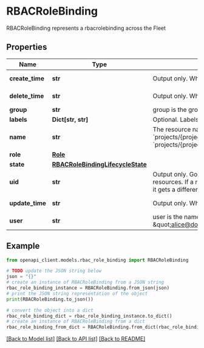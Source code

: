 # RBACRoleBinding

RBACRoleBinding represents a rbacrolebinding across the Fleet

## Properties

Name | Type | Description | Notes
------------ | ------------- | ------------- | -------------
**create_time** | **str** | Output only. When the rbacrolebinding was created. | [optional] [readonly] 
**delete_time** | **str** | Output only. When the rbacrolebinding was deleted. | [optional] [readonly] 
**group** | **str** | group is the group, as seen by the kubernetes cluster. | [optional] 
**labels** | **Dict[str, str]** | Optional. Labels for this RBACRolebinding. | [optional] 
**name** | **str** | The resource name for the rbacrolebinding &#x60;projects/{project}/locations/{location}/scopes/{scope}/rbacrolebindings/{rbacrolebinding}&#x60; or &#x60;projects/{project}/locations/{location}/memberships/{membership}/rbacrolebindings/{rbacrolebinding}&#x60; | [optional] 
**role** | [**Role**](Role.md) |  | [optional] 
**state** | [**RBACRoleBindingLifecycleState**](RBACRoleBindingLifecycleState.md) |  | [optional] 
**uid** | **str** | Output only. Google-generated UUID for this resource. This is unique across all rbacrolebinding resources. If a rbacrolebinding resource is deleted and another resource with the same name is created, it gets a different uid. | [optional] [readonly] 
**update_time** | **str** | Output only. When the rbacrolebinding was last updated. | [optional] [readonly] 
**user** | **str** | user is the name of the user as seen by the kubernetes cluster, example \&quot;alice\&quot; or \&quot;alice@domain.tld\&quot; | [optional] 

## Example

```python
from openapi_client.models.rbac_role_binding import RBACRoleBinding

# TODO update the JSON string below
json = "{}"
# create an instance of RBACRoleBinding from a JSON string
rbac_role_binding_instance = RBACRoleBinding.from_json(json)
# print the JSON string representation of the object
print(RBACRoleBinding.to_json())

# convert the object into a dict
rbac_role_binding_dict = rbac_role_binding_instance.to_dict()
# create an instance of RBACRoleBinding from a dict
rbac_role_binding_from_dict = RBACRoleBinding.from_dict(rbac_role_binding_dict)
```
[[Back to Model list]](../README.md#documentation-for-models) [[Back to API list]](../README.md#documentation-for-api-endpoints) [[Back to README]](../README.md)


